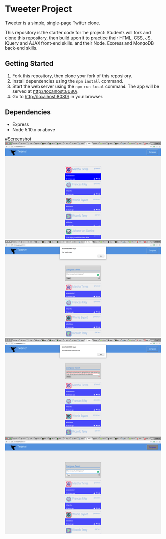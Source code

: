 # Tweeter Project

Tweeter is a simple, single-page Twitter clone.

This repository is the starter code for the project: Students will fork and clone this repository, then build upon it to practice their HTML, CSS, JS, jQuery and AJAX front-end skills, and their Node, Express and MongoDB back-end skills.

## Getting Started

1. Fork this repository, then clone your fork of this repository.
2. Install dependencies using the `npm install` command.
3. Start the web server using the `npm run local` command. The app will be served at <http://localhost:8080/>.
4. Go to <http://localhost:8080/> in your browser.

## Dependencies

- Express
- Node 5.10.x or above

#Screenshot
 !["Screenshot of tweet compose box with hover feature"](https://github.com/tindang17/tweetr/blob/master/docs/Hover.png)
 !["Screenshot of empty tweet warning message"](https://github.com/tindang17/tweetr/blob/master/docs/empty-warning-message.png)
 !["Screenshot of exceed character limit warning message"](https://github.com/tindang17/tweetr/blob/master/docs/exceed-limit-warning-message.png)
 !["Screenshot of toggle feature"](https://github.com/tindang17/tweetr/blob/master/docs/toggle-button.png)
